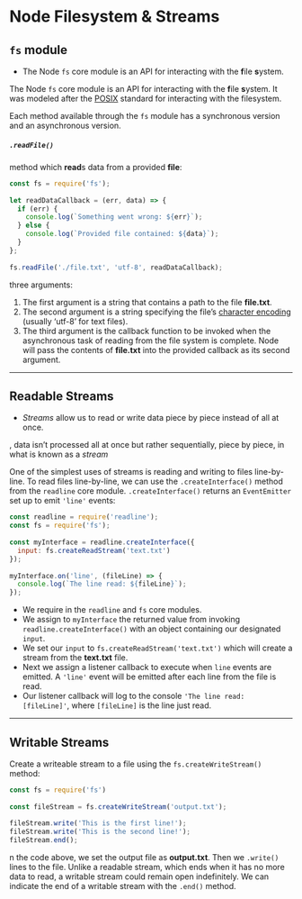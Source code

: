 # Node Filesystem & Streams

## `fs` module

- The Node `fs` core module is an API for interacting with the **f**ile **s**ystem.

The Node `fs` core module is an API for interacting with the **f**ile **s**ystem. It was modeled after the [POSIX](https://en.wikipedia.org/wiki/POSIX) standard for interacting with the filesystem.

Each method available through the `fs` module has a synchronous version and an asynchronous version. 

##### `.readFile()` 

method which **read**s data from a provided **file**:

```js
const fs = require('fs');
 
let readDataCallback = (err, data) => {
  if (err) {
    console.log(`Something went wrong: ${err}`);
  } else {
    console.log(`Provided file contained: ${data}`);
  }
};
 
fs.readFile('./file.txt', 'utf-8', readDataCallback);
```

 three arguments:

1. The first argument is a string that contains a path to the file **file.txt**.
2. The second argument is a string specifying the file’s [character encoding](https://en.wikipedia.org/wiki/Character_encoding) (usually ‘utf-8’ for text files).
3. The third argument is the callback function to be invoked when the asynchronous task of reading from the file system is complete. Node will pass the contents of **file.txt** into the provided callback as its second argument.

------

## Readable Streams

- *Streams* allow us to read or write data piece by piece instead of all at once.

, data isn’t processed all at once but rather sequentially, piece by piece, in what is known as a *stream*

One of the simplest uses of streams is reading and writing to files line-by-line. To read files line-by-line, we can use the `.createInterface()` method from the `readline` core module. `.createInterface()` returns an `EventEmitter` set up to emit `'line'` events:

```js
const readline = require('readline');
const fs = require('fs');
 
const myInterface = readline.createInterface({
  input: fs.createReadStream('text.txt')
});
 
myInterface.on('line', (fileLine) => {
  console.log(`The line read: ${fileLine}`);
});
```

- We require in the `readline` and `fs` core modules.
- We assign to `myInterface` the returned value from invoking `readline.createInterface()` with an object containing our designated `input`.
- We set our `input` to `fs.createReadStream('text.txt')` which will create a stream from the **text.txt** file.
- Next we assign a listener callback to execute when `line` events are emitted. A `'line'` event will be emitted after each line from the file is read.
- Our listener callback will log to the console `'The line read: [fileLine]'`, where `[fileLine]` is the line just read.

------

## Writable Streams

Create a writeable stream to a file using the `fs.createWriteStream()` method:

```js
const fs = require('fs')
 
const fileStream = fs.createWriteStream('output.txt');
 
fileStream.write('This is the first line!'); 
fileStream.write('This is the second line!');
fileStream.end();
```

n the code above, we set the output file as **output.txt**. Then we `.write()` lines to the file. Unlike a readable stream, which ends when it has no more data to read, a writable stream could remain open indefinitely. We can indicate the end of a writable stream with the `.end()` method.
